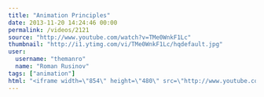 ```yaml
---
title: "Animation Principles"
date: 2013-11-20 14:24:46 00:00
permalink: /videos/2121
source: "http://www.youtube.com/watch?v=TMe0WnkF1Lc"
thumbnail: "http://i1.ytimg.com/vi/TMe0WnkF1Lc/hqdefault.jpg"
user:
  username: "themanro"
  name: "Roman Rusinov"
tags: ["animation"]
html: "<iframe width=\"854\" height=\"480\" src=\"http://www.youtube.com/embed/TMe0WnkF1Lc?wmode=transparent&feature=oembed\" frameborder=\"0\" allowfullscreen></iframe>"
---
```


